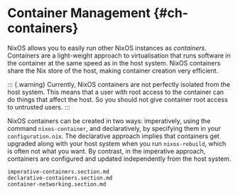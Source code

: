 # Container Management {#ch-containers}

NixOS allows you to easily run other NixOS instances as *containers*.
Containers are a light-weight approach to virtualisation that runs
software in the container at the same speed as in the host system. NixOS
containers share the Nix store of the host, making container creation
very efficient.

::: {.warning}
Currently, NixOS containers are not perfectly isolated from the host
system. This means that a user with root access to the container can do
things that affect the host. So you should not give container root
access to untrusted users.
:::

NixOS containers can be created in two ways: imperatively, using the
command `nixos-container`, and declaratively, by specifying them in your
`configuration.nix`. The declarative approach implies that containers
get upgraded along with your host system when you run `nixos-rebuild`,
which is often not what you want. By contrast, in the imperative
approach, containers are configured and updated independently from the
host system.

```{=include=} sections
imperative-containers.section.md
declarative-containers.section.md
container-networking.section.md
```
